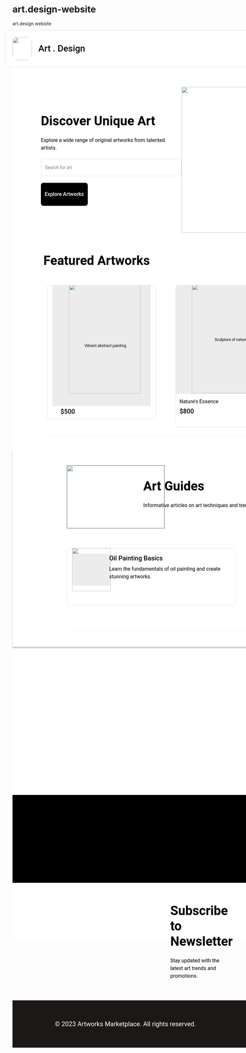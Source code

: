 # art.design-website
art.design website 
<div style="width: 1440px; height: 2849px; background: white; flex-direction: column; justify-content: flex-start; align-items: center; gap: 4px; display: inline-flex">
  <div style="width: 1440px; height: 80px; padding: 20px; background: white; box-shadow: 0px 0px 6px rgba(0, 0, 0, 0.12); justify-content: center; align-items: center; gap: 20px; display: inline-flex">
    <img style="width: 61px; height: 72px; border-radius: 13px" src="https://placehold.co/61x72" />
    <div style="flex: 1 1 0; color: black; font-size: 28px; font-family: Roboto; font-weight: 500; line-height: 36px; word-wrap: break-word">Art . Design </div>
    <div style="background: white; justify-content: center; align-items: center; gap: 48px; display: flex">
      <div style="color: black; font-size: 16px; font-family: Roboto; font-weight: 400; line-height: 24px; word-wrap: break-word">Home</div>
      <div style="color: black; font-size: 16px; font-family: Roboto; font-weight: 400; line-height: 24px; word-wrap: break-word">Services</div>
      <div style="color: black; font-size: 16px; font-family: Roboto; font-weight: 400; line-height: 24px; word-wrap: break-word">About Us</div>
      <div style="color: black; font-size: 16px; font-family: Roboto; font-weight: 400; line-height: 24px; word-wrap: break-word">Contact Us</div>
      <div style="height: 36px; padding: 8px; border-radius: 6px; border: 5px rgba(0, 0, 0, 0.10) solid; justify-content: flex-end; align-items: center; gap: 4px; display: flex">
        <div style="width: 103px; color: rgba(0, 0, 0, 0.82); font-size: 14px; font-family: Roboto; font-weight: 400; line-height: 20px; word-wrap: break-word">Login/signup</div>
      </div>
    </div>
  </div>
  <div style="align-self: stretch; padding-top: 60px; padding-bottom: 60px; padding-left: 43px; padding-right: 170px; justify-content: center; align-items: center; display: inline-flex">
    <div data-svg-wrapper>
    <svg width="1440" height="1" viewBox="0 0 1440 1" fill="none" xmlns="http://www.w3.org/2000/svg">
    <path d="M0 1H1440" stroke="black" stroke-opacity="0.1"/>
    </svg>
    </div>
    <div style="flex: 1 1 0; padding-left: 1px; flex-direction: column; justify-content: flex-start; align-items: flex-start; gap: 24px; display: inline-flex">
      <div style="align-self: stretch; color: black; font-size: 40px; font-family: Roboto; font-weight: 700; line-height: 48px; word-wrap: break-word">Discover Unique Art</div>
      <div style="align-self: stretch; color: black; font-size: 16px; font-family: Roboto; font-weight: 400; line-height: 24px; word-wrap: break-word">Explore a wide range of original artworks from talented artists.</div>
      <div style="width: 441px; height: 49px; justify-content: flex-start; align-items: center; gap: 4px; display: inline-flex">
        <div style="flex: 1 1 0; height: 36px; padding-left: 12px; padding-right: 12px; padding-top: 8px; padding-bottom: 8px; background: white; border-radius: 6px; border: 1px rgba(0, 0, 0, 0.10) solid; justify-content: flex-start; align-items: center; gap: 4px; display: flex">
          <div style="flex: 1 1 0; height: 20px; color: rgba(0, 0, 0, 0.50); font-size: 14px; font-family: Roboto; font-weight: 400; line-height: 20px; word-wrap: break-word">Search for art</div>
        </div>
      </div>
      <div style="flex-direction: column; justify-content: flex-start; align-items: flex-start; gap: 12px; display: flex">
        <div style="height: 48px; padding: 12px; background: black; border-radius: 8px; flex-direction: column; justify-content: center; align-items: center; display: flex">
          <div style="color: white; font-size: 16px; font-family: Roboto; font-weight: 500; line-height: 24px; word-wrap: break-word">Explore Artworks</div>
        </div>
      </div>
    </div>
    <img style="width: 521px; height: 456px" src="https://placehold.co/521x456" />
    <img style="width: 219px; height: 428px" src="https://placehold.co/219x428" />
  </div>
  <div style="align-self: stretch; height: 682px; padding-bottom: 37px; padding-left: 97px; padding-right: 170px; flex-direction: column; justify-content: center; align-items: center; gap: 52px; display: flex">
    <div style="align-self: stretch; height: 48px; flex-direction: column; justify-content: flex-start; align-items: flex-start; gap: 24px; display: flex">
      <div style="align-self: stretch; color: black; font-size: 40px; font-family: Roboto; font-weight: 700; line-height: 48px; word-wrap: break-word">Featured Artworks</div>
    </div>
    <div style="width: 1152px; height: 421px; justify-content: flex-start; align-items: flex-start; gap: 60px; display: inline-flex">
      <div style="width: 341px; height: 418px; border-radius: 6px; overflow: hidden; border: 1px rgba(0, 0, 0, 0.10) solid; flex-direction: column; justify-content: flex-start; align-items: center; display: inline-flex">
        <div style="width: 308px; height: 340px; justify-content: flex-start; align-items: flex-start; display: inline-flex">
          <div style="width: 332px; height: 378px; position: relative; background: rgba(216.75, 216.75, 216.75, 0.50)">
            <div style="width: 300px; height: 16px; left: 16px; top: 181px; position: absolute; text-align: center; color: black; font-size: 12px; font-family: Roboto; font-weight: 400; line-height: 16px; word-wrap: break-word">Vibrant abstract painting</div>
            <img style="width: 224px; height: 343px; left: 52px; top: -4px; position: absolute" src="https://placehold.co/224x343" />
          </div>
        </div>
        <div style="align-self: stretch; height: 85px; padding-top: 41px; padding-bottom: 12px; padding-left: 42px; padding-right: 161px; flex-direction: column; justify-content: flex-start; align-items: flex-start; gap: 4px; display: flex">
          <div style="width: 55px; color: black; font-size: 20px; font-family: Roboto; font-weight: 500; line-height: 28px; word-wrap: break-word">$500</div>
        </div>
      </div>
      <div style="flex: 1 1 0; border-radius: 6px; overflow: hidden; border: 1px rgba(0, 0, 0, 0.10) solid; flex-direction: column; justify-content: flex-start; align-items: center; display: inline-flex">
        <div style="align-self: stretch; height: 340px; justify-content: flex-start; align-items: flex-start; display: inline-flex">
          <div style="width: 345.50px; height: 340px; position: relative; background: rgba(216.75, 216.75, 216.75, 0.50)">
            <div style="width: 314px; height: 16px; left: 16px; top: 162px; position: absolute; text-align: center; color: black; font-size: 12px; font-family: Roboto; font-weight: 400; line-height: 16px; word-wrap: break-word">Sculpture of nature</div>
            <img style="width: 248px; height: 342px; left: 50px; top: -4px; position: absolute" src="https://placehold.co/248x342" />
          </div>
        </div>
        <div style="align-self: stretch; height: 80px; padding-top: 12px; padding-bottom: 12px; padding-left: 12px; padding-right: 207px; flex-direction: column; justify-content: flex-start; align-items: flex-start; gap: 4px; display: flex">
          <div style="align-self: stretch; color: black; font-size: 16px; font-family: Roboto; font-weight: 400; line-height: 24px; word-wrap: break-word">Nature's Essence</div>
          <div style="align-self: stretch; color: black; font-size: 20px; font-family: Roboto; font-weight: 500; line-height: 28px; word-wrap: break-word">$800</div>
        </div>
      </div>
      <div style="flex: 1 1 0; border-radius: 6px; overflow: hidden; border: 1px rgba(0, 0, 0, 0.10) solid; flex-direction: column; justify-content: flex-start; align-items: center; display: inline-flex">
        <div style="align-self: stretch; height: 340px; justify-content: flex-start; align-items: flex-start; display: inline-flex">
          <div style="width: 345.50px; height: 340px; position: relative; background: rgba(216.75, 216.75, 216.75, 0.50)">
            <div style="width: 314px; height: 16px; left: 16px; top: 162px; position: absolute; text-align: center; color: black; font-size: 12px; font-family: Roboto; font-weight: 400; line-height: 16px; word-wrap: break-word">Photorealistic portrait</div>
            <img style="width: 274px; height: 337px; left: 38.50px; top: 1px; position: absolute" src="https://placehold.co/274x337" />
          </div>
        </div>
        <div style="height: 80px; padding-top: 12px; padding-bottom: 12px; padding-left: 12px; padding-right: 239px; flex-direction: column; justify-content: flex-start; align-items: flex-start; gap: 4px; display: flex">
          <div style="align-self: stretch; color: black; font-size: 16px; font-family: Roboto; font-weight: 400; line-height: 24px; word-wrap: break-word">Soulful Gaze</div>
          <div style="align-self: stretch; color: black; font-size: 20px; font-family: Roboto; font-weight: 500; line-height: 28px; word-wrap: break-word">$350</div>
        </div>
      </div>
    </div>
    <div data-svg-wrapper>
    <svg width="1440" height="1" viewBox="0 0 1440 1" fill="none" xmlns="http://www.w3.org/2000/svg">
    <path d="M0 1H1440" stroke="black" stroke-opacity="0.1"/>
    </svg>
    </div>
  </div>
  <div style="align-self: stretch; height: 497px; padding-left: 170px; padding-right: 170px; padding-top: 60px; padding-bottom: 60px; box-shadow: 0px 4px 4px rgba(0, 0, 0, 0.25); flex-direction: column; justify-content: center; align-items: center; gap: 60px; display: flex">
    <div style="align-self: stretch; justify-content: center; align-items: center; gap: 60px; display: inline-flex">
      <div style="width: 180px; height: 180px; justify-content: flex-start; align-items: flex-start; display: flex">
        <div style="background: rgba(255, 255, 255, 0.50); border: 1px rgba(0, 0, 0, 0.50) solid; justify-content: flex-end; align-items: center; display: flex">
          <img style="width: 305px; height: 196px" src="https://placehold.co/305x196" />
        </div>
      </div>
      <div style="flex: 1 1 0; flex-direction: column; justify-content: flex-start; align-items: flex-start; gap: 24px; display: inline-flex">
        <div style="align-self: stretch; color: black; font-size: 40px; font-family: Roboto; font-weight: 700; line-height: 48px; word-wrap: break-word">Art Guides</div>
        <div style="align-self: stretch; color: black; font-size: 16px; font-family: Roboto; font-weight: 400; line-height: 24px; word-wrap: break-word">Informative articles on art techniques and trends</div>
      </div>
    </div>
    <div style="align-self: stretch; height: 184px; padding-top: 20px; padding-bottom: 20px; flex-direction: column; justify-content: center; align-items: center; gap: 40px; display: flex">
      <div style="align-self: stretch; justify-content: flex-start; align-items: center; gap: 40px; display: inline-flex">
        <div style="flex: 1 1 0; height: 144px; padding: 16px; border-radius: 6px; border: 1px rgba(0, 0, 0, 0.10) solid; justify-content: center; align-items: flex-start; gap: 16px; display: flex">
          <div style="width: 100px; height: 100px; justify-content: flex-start; align-items: flex-start; display: flex">
            <div style="height: 100px; background: rgba(216.75, 216.75, 216.75, 0.50); justify-content: center; align-items: center; display: flex">
              <img style="width: 121px; height: 135px" src="https://placehold.co/121x135" />
            </div>
          </div>
          <div style="flex: 1 1 0; flex-direction: column; justify-content: flex-start; align-items: flex-start; gap: 8px; display: inline-flex">
            <div style="align-self: stretch; color: black; font-size: 20px; font-family: Roboto; font-weight: 500; line-height: 28px; word-wrap: break-word">Oil Painting Basics</div>
            <div style="align-self: stretch; color: black; font-size: 16px; font-family: Roboto; font-weight: 400; line-height: 24px; word-wrap: break-word">Learn the fundamentals of oil painting and create stunning artworks.</div>
          </div>
        </div>
        <div style="flex: 1 1 0; height: 144px; padding: 16px; border-radius: 6px; border: 1px rgba(0, 0, 0, 0.10) solid; justify-content: center; align-items: flex-start; gap: 16px; display: flex">
          <div style="width: 100px; height: 100px; justify-content: flex-start; align-items: flex-start; display: flex">
            <div style="height: 100px; padding-top: 24px; padding-bottom: 16px; background: rgba(216.75, 216.75, 216.75, 0.50); justify-content: center; align-items: center; display: flex">
              <img style="width: 106px; height: 60px" src="https://placehold.co/106x60" />
            </div>
          </div>
          <div style="flex: 1 1 0; flex-direction: column; justify-content: flex-start; align-items: flex-start; gap: 8px; display: inline-flex">
            <div style="align-self: stretch; color: black; font-size: 20px; font-family: Roboto; font-weight: 500; line-height: 28px; word-wrap: break-word">Art Collecting Tips</div>
            <div style="align-self: stretch; color: rgba(0, 0, 0, 0.50); font-size: 14px; font-family: Roboto; font-weight: 400; line-height: 20px; word-wrap: break-word">For beginners</div>
            <div style="align-self: stretch; color: black; font-size: 16px; font-family: Roboto; font-weight: 400; line-height: 24px; word-wrap: break-word">Start your art collection with confidence by following these tips.</div>
          </div>
        </div>
      </div>
    </div>
    <div data-svg-wrapper>
    <svg width="1440" height="1" viewBox="0 0 1440 1" fill="none" xmlns="http://www.w3.org/2000/svg">
    <path d="M0 1H1440" stroke="black" stroke-opacity="0.1"/>
    </svg>
    </div>
  </div>
  <div style="align-self: stretch; padding-left: 170px; padding-right: 170px; padding-top: 60px; padding-bottom: 60px; justify-content: center; align-items: center; gap: 60px; display: inline-flex">
    <div data-svg-wrapper>
    <svg width="1440" height="1" viewBox="0 0 1440 1" fill="none" xmlns="http://www.w3.org/2000/svg">
    <path d="M0 1H1440" stroke="black" stroke-opacity="0.1"/>
    </svg>
    </div>
    <div style="flex: 1 1 0; flex-direction: column; justify-content: flex-start; align-items: flex-start; gap: 24px; display: inline-flex">
      <div style="align-self: stretch; color: black; font-size: 40px; font-family: Roboto; font-weight: 700; line-height: 48px; word-wrap: break-word">Customer Reviews</div>
      <div style="align-self: stretch; color: black; font-size: 16px; font-family: Roboto; font-weight: 400; line-height: 24px; word-wrap: break-word">What our satisfied customers say</div>
    </div>
    <div style="flex: 1 1 0; padding-top: 20px; padding-bottom: 20px; flex-direction: column; justify-content: center; align-items: center; gap: 40px; display: inline-flex">
      <div style="align-self: stretch; justify-content: flex-start; align-items: flex-start; gap: 40px; display: inline-flex">
        <div style="flex: 1 1 0; padding: 16px; background: rgba(0, 0, 0, 0.05); border-radius: 6px; overflow: hidden; flex-direction: column; justify-content: flex-start; align-items: center; gap: 16px; display: inline-flex">
          <div style="align-self: stretch; justify-content: flex-start; align-items: center; gap: 4px; display: inline-flex">
            <div style="flex: 1 1 0; height: 32px; justify-content: flex-start; align-items: center; gap: 8px; display: flex">
              <div style="background: rgba(0, 0, 0, 0.10); border-radius: 32px; overflow: hidden; justify-content: center; align-items: center; display: flex">
                <img style="width: 40px; height: 38px" src="https://placehold.co/40x38" />
              </div>
              <div style="flex: 1 1 0; flex-direction: column; justify-content: flex-start; align-items: flex-start; display: inline-flex">
                <div style="align-self: stretch; color: black; font-size: 14px; font-family: Roboto; font-weight: 500; line-height: 20px; word-wrap: break-word">Sarah D.</div>
              </div>
            </div>
            <div data-svg-wrapper>
            <svg width="59" height="10" viewBox="0 0 59 10" fill="none" xmlns="http://www.w3.org/2000/svg">
            <path d="M5.41923 0.372956C5.60264 0.00133288 6.13256 0.00133225 6.31597 0.372955L7.51462 2.80169C7.58745 2.94926 7.72824 3.05155 7.89109 3.07521L10.5714 3.46468C10.9815 3.52427 11.1452 4.02825 10.8485 4.31752L8.90901 6.20803C8.79116 6.3229 8.73739 6.4884 8.76521 6.6506L9.22305 9.32003C9.29311 9.72849 8.86439 10.04 8.49758 9.84712L6.10027 8.58678C5.95461 8.51021 5.78059 8.51021 5.63493 8.58678L3.23763 9.84712C2.87082 10.04 2.4421 9.72849 2.51215 9.32003L2.97 6.6506C2.99782 6.4884 2.94404 6.3229 2.8262 6.20803L0.88674 4.31752C0.589981 4.02826 0.753736 3.52427 1.16385 3.46468L3.84411 3.07521C4.00697 3.05155 4.14775 2.94926 4.22058 2.80169L5.41923 0.372956ZM17.4192 0.372956C17.6026 0.00133288 18.1326 0.00133225 18.316 0.372955L19.5146 2.80169C19.5875 2.94926 19.7282 3.05155 19.8911 3.07521L22.5714 3.46468C22.9815 3.52427 23.1452 4.02825 22.8485 4.31752L20.909 6.20803C20.7912 6.3229 20.7374 6.4884 20.7652 6.6506L21.2231 9.32003C21.2931 9.72849 20.8644 10.04 20.4976 9.84712L18.1003 8.58678C17.9546 8.51021 17.7806 8.51021 17.6349 8.58678L15.2376 9.84712C14.8708 10.04 14.4421 9.72849 14.5122 9.32003L14.97 6.6506C14.9978 6.4884 14.944 6.3229 14.8262 6.20803L12.8867 4.31752C12.59 4.02826 12.7537 3.52427 13.1638 3.46468L15.8441 3.07521C16.007 3.05155 16.1478 2.94926 16.2206 2.80169L17.4192 0.372956ZM29.4192 0.372956C29.6026 0.00133288 30.1326 0.00133225 30.316 0.372955L31.5146 2.80169C31.5875 2.94926 31.7282 3.05155 31.8911 3.07521L34.5714 3.46468C34.9815 3.52427 35.1452 4.02825 34.8485 4.31752L32.909 6.20803C32.7912 6.3229 32.7374 6.4884 32.7652 6.6506L33.2231 9.32003C33.2931 9.72849 32.8644 10.04 32.4976 9.84712L30.1003 8.58678C29.9546 8.51021 29.7806 8.51021 29.6349 8.58678L27.2376 9.84712C26.8708 10.04 26.4421 9.72849 26.5122 9.32003L26.97 6.6506C26.9978 6.4884 26.944 6.3229 26.8262 6.20803L24.8867 4.31752C24.59 4.02826 24.7537 3.52427 25.1638 3.46468L27.8441 3.07521C28.007 3.05155 28.1478 2.94926 28.2206 2.80169L29.4192 0.372956ZM41.4192 0.372956C41.6026 0.00133288 42.1326 0.00133225 42.316 0.372955L43.5146 2.80169C43.5875 2.94926 43.7282 3.05155 43.8911 3.07521L46.5714 3.46468C46.9815 3.52427 47.1452 4.02825 46.8485 4.31752L44.909 6.20803C44.7912 6.3229 44.7374 6.4884 44.7652 6.6506L45.2231 9.32003C45.2931 9.72849 44.8644 10.04 44.4976 9.84712L42.1003 8.58678C41.9546 8.51021 41.7806 8.51021 41.6349 8.58678L39.2376 9.84712C38.8708 10.04 38.4421 9.72849 38.5122 9.32003L38.97 6.6506C38.9978 6.4884 38.944 6.3229 38.8262 6.20803L36.8867 4.31752C36.59 4.02826 36.7537 3.52427 37.1638 3.46468L39.8441 3.07521C40.007 3.05155 40.1478 2.94926 40.2206 2.80169L41.4192 0.372956ZM53.4192 0.372956C53.6026 0.00133288 54.1326 0.00133225 54.316 0.372955L55.5146 2.80169C55.5875 2.94926 55.7282 3.05155 55.8911 3.07521L58.5714 3.46468C58.9815 3.52427 59.1452 4.02825 58.8485 4.31752L56.909 6.20803C56.7912 6.3229 56.7374 6.4884 56.7652 6.6506L57.2231 9.32003C57.2931 9.72849 56.8644 10.04 56.4976 9.84712L54.1003 8.58678C53.9546 8.51021 53.7806 8.51021 53.6349 8.58678L51.2376 9.84712C50.8708 10.04 50.4421 9.72849 50.5122 9.32003L50.97 6.6506C50.9978 6.4884 50.944 6.3229 50.8262 6.20803L48.8867 4.31752C48.59 4.02826 48.7537 3.52427 49.1638 3.46468L51.8441 3.07521C52.007 3.05155 52.1478 2.94926 52.2206 2.80169L53.4192 0.372956Z" fill="#FFC700"/>
            <path d="M5.41923 0.372956C5.60264 0.00133288 6.13256 0.00133225 6.31597 0.372955L7.51462 2.80169C7.58745 2.94926 7.72824 3.05155 7.89109 3.07521L10.5714 3.46468C10.9815 3.52427 11.1452 4.02825 10.8485 4.31752L8.90901 6.20803C8.79116 6.3229 8.73739 6.4884 8.76521 6.6506L9.22305 9.32003C9.29311 9.72849 8.86439 10.04 8.49758 9.84712L6.10027 8.58678C5.95461 8.51021 5.78059 8.51021 5.63493 8.58678L3.23763 9.84712C2.87082 10.04 2.4421 9.72849 2.51215 9.32003L2.97 6.6506C2.99782 6.4884 2.94404 6.3229 2.8262 6.20803L0.88674 4.31752C0.589981 4.02826 0.753736 3.52427 1.16385 3.46468L3.84411 3.07521C4.00697 3.05155 4.14775 2.94926 4.22058 2.80169L5.41923 0.372956ZM17.4192 0.372956C17.6026 0.00133288 18.1326 0.00133225 18.316 0.372955L19.5146 2.80169C19.5875 2.94926 19.7282 3.05155 19.8911 3.07521L22.5714 3.46468C22.9815 3.52427 23.1452 4.02825 22.8485 4.31752L20.909 6.20803C20.7912 6.3229 20.7374 6.4884 20.7652 6.6506L21.2231 9.32003C21.2931 9.72849 20.8644 10.04 20.4976 9.84712L18.1003 8.58678C17.9546 8.51021 17.7806 8.51021 17.6349 8.58678L15.2376 9.84712C14.8708 10.04 14.4421 9.72849 14.5122 9.32003L14.97 6.6506C14.9978 6.4884 14.944 6.3229 14.8262 6.20803L12.8867 4.31752C12.59 4.02826 12.7537 3.52427 13.1638 3.46468L15.8441 3.07521C16.007 3.05155 16.1478 2.94926 16.2206 2.80169L17.4192 0.372956ZM29.4192 0.372956C29.6026 0.00133288 30.1326 0.00133225 30.316 0.372955L31.5146 2.80169C31.5875 2.94926 31.7282 3.05155 31.8911 3.07521L34.5714 3.46468C34.9815 3.52427 35.1452 4.02825 34.8485 4.31752L32.909 6.20803C32.7912 6.3229 32.7374 6.4884 32.7652 6.6506L33.2231 9.32003C33.2931 9.72849 32.8644 10.04 32.4976 9.84712L30.1003 8.58678C29.9546 8.51021 29.7806 8.51021 29.6349 8.58678L27.2376 9.84712C26.8708 10.04 26.4421 9.72849 26.5122 9.32003L26.97 6.6506C26.9978 6.4884 26.944 6.3229 26.8262 6.20803L24.8867 4.31752C24.59 4.02826 24.7537 3.52427 25.1638 3.46468L27.8441 3.07521C28.007 3.05155 28.1478 2.94926 28.2206 2.80169L29.4192 0.372956ZM41.4192 0.372956C41.6026 0.00133288 42.1326 0.00133225 42.316 0.372955L43.5146 2.80169C43.5875 2.94926 43.7282 3.05155 43.8911 3.07521L46.5714 3.46468C46.9815 3.52427 47.1452 4.02825 46.8485 4.31752L44.909 6.20803C44.7912 6.3229 44.7374 6.4884 44.7652 6.6506L45.2231 9.32003C45.2931 9.72849 44.8644 10.04 44.4976 9.84712L42.1003 8.58678C41.9546 8.51021 41.7806 8.51021 41.6349 8.58678L39.2376 9.84712C38.8708 10.04 38.4421 9.72849 38.5122 9.32003L38.97 6.6506C38.9978 6.4884 38.944 6.3229 38.8262 6.20803L36.8867 4.31752C36.59 4.02826 36.7537 3.52427 37.1638 3.46468L39.8441 3.07521C40.007 3.05155 40.1478 2.94926 40.2206 2.80169L41.4192 0.372956ZM53.4192 0.372956C53.6026 0.00133288 54.1326 0.00133225 54.316 0.372955L55.5146 2.80169C55.5875 2.94926 55.7282 3.05155 55.8911 3.07521L58.5714 3.46468C58.9815 3.52427 59.1452 4.02825 58.8485 4.31752L56.909 6.20803C56.7912 6.3229 56.7374 6.4884 56.7652 6.6506L57.2231 9.32003C57.2931 9.72849 56.8644 10.04 56.4976 9.84712L54.1003 8.58678C53.9546 8.51021 53.7806 8.51021 53.6349 8.58678L51.2376 9.84712C50.8708 10.04 50.4421 9.72849 50.5122 9.32003L50.97 6.6506C50.9978 6.4884 50.944 6.3229 50.8262 6.20803L48.8867 4.31752C48.59 4.02826 48.7537 3.52427 49.1638 3.46468L51.8441 3.07521C52.007 3.05155 52.1478 2.94926 52.2206 2.80169L53.4192 0.372956Z" fill="#FFC700"/>
            <path d="M5.41923 0.372956C5.60264 0.00133288 6.13256 0.00133225 6.31597 0.372955L7.51462 2.80169C7.58745 2.94926 7.72824 3.05155 7.89109 3.07521L10.5714 3.46468C10.9815 3.52427 11.1452 4.02825 10.8485 4.31752L8.90901 6.20803C8.79116 6.3229 8.73739 6.4884 8.76521 6.6506L9.22305 9.32003C9.29311 9.72849 8.86439 10.04 8.49758 9.84712L6.10027 8.58678C5.95461 8.51021 5.78059 8.51021 5.63493 8.58678L3.23763 9.84712C2.87082 10.04 2.4421 9.72849 2.51215 9.32003L2.97 6.6506C2.99782 6.4884 2.94404 6.3229 2.8262 6.20803L0.88674 4.31752C0.589981 4.02826 0.753736 3.52427 1.16385 3.46468L3.84411 3.07521C4.00697 3.05155 4.14775 2.94926 4.22058 2.80169L5.41923 0.372956ZM17.4192 0.372956C17.6026 0.00133288 18.1326 0.00133225 18.316 0.372955L19.5146 2.80169C19.5875 2.94926 19.7282 3.05155 19.8911 3.07521L22.5714 3.46468C22.9815 3.52427 23.1452 4.02825 22.8485 4.31752L20.909 6.20803C20.7912 6.3229 20.7374 6.4884 20.7652 6.6506L21.2231 9.32003C21.2931 9.72849 20.8644 10.04 20.4976 9.84712L18.1003 8.58678C17.9546 8.51021 17.7806 8.51021 17.6349 8.58678L15.2376 9.84712C14.8708 10.04 14.4421 9.72849 14.5122 9.32003L14.97 6.6506C14.9978 6.4884 14.944 6.3229 14.8262 6.20803L12.8867 4.31752C12.59 4.02826 12.7537 3.52427 13.1638 3.46468L15.8441 3.07521C16.007 3.05155 16.1478 2.94926 16.2206 2.80169L17.4192 0.372956ZM29.4192 0.372956C29.6026 0.00133288 30.1326 0.00133225 30.316 0.372955L31.5146 2.80169C31.5875 2.94926 31.7282 3.05155 31.8911 3.07521L34.5714 3.46468C34.9815 3.52427 35.1452 4.02825 34.8485 4.31752L32.909 6.20803C32.7912 6.3229 32.7374 6.4884 32.7652 6.6506L33.2231 9.32003C33.2931 9.72849 32.8644 10.04 32.4976 9.84712L30.1003 8.58678C29.9546 8.51021 29.7806 8.51021 29.6349 8.58678L27.2376 9.84712C26.8708 10.04 26.4421 9.72849 26.5122 9.32003L26.97 6.6506C26.9978 6.4884 26.944 6.3229 26.8262 6.20803L24.8867 4.31752C24.59 4.02826 24.7537 3.52427 25.1638 3.46468L27.8441 3.07521C28.007 3.05155 28.1478 2.94926 28.2206 2.80169L29.4192 0.372956ZM41.4192 0.372956C41.6026 0.00133288 42.1326 0.00133225 42.316 0.372955L43.5146 2.80169C43.5875 2.94926 43.7282 3.05155 43.8911 3.07521L46.5714 3.46468C46.9815 3.52427 47.1452 4.02825 46.8485 4.31752L44.909 6.20803C44.7912 6.3229 44.7374 6.4884 44.7652 6.6506L45.2231 9.32003C45.2931 9.72849 44.8644 10.04 44.4976 9.84712L42.1003 8.58678C41.9546 8.51021 41.7806 8.51021 41.6349 8.58678L39.2376 9.84712C38.8708 10.04 38.4421 9.72849 38.5122 9.32003L38.97 6.6506C38.9978 6.4884 38.944 6.3229 38.8262 6.20803L36.8867 4.31752C36.59 4.02826 36.7537 3.52427 37.1638 3.46468L39.8441 3.07521C40.007 3.05155 40.1478 2.94926 40.2206 2.80169L41.4192 0.372956ZM53.4192 0.372956C53.6026 0.00133288 54.1326 0.00133225 54.316 0.372955L55.5146 2.80169C55.5875 2.94926 55.7282 3.05155 55.8911 3.07521L58.5714 3.46468C58.9815 3.52427 59.1452 4.02825 58.8485 4.31752L56.909 6.20803C56.7912 6.3229 56.7374 6.4884 56.7652 6.6506L57.2231 9.32003C57.2931 9.72849 56.8644 10.04 56.4976 9.84712L54.1003 8.58678C53.9546 8.51021 53.7806 8.51021 53.6349 8.58678L51.2376 9.84712C50.8708 10.04 50.4421 9.72849 50.5122 9.32003L50.97 6.6506C50.9978 6.4884 50.944 6.3229 50.8262 6.20803L48.8867 4.31752C48.59 4.02826 48.7537 3.52427 49.1638 3.46468L51.8441 3.07521C52.007 3.05155 52.1478 2.94926 52.2206 2.80169L53.4192 0.372956Z" fill="#FFC700"/>
            <path d="M5.41923 0.372956C5.60264 0.00133288 6.13256 0.00133225 6.31597 0.372955L7.51462 2.80169C7.58745 2.94926 7.72824 3.05155 7.89109 3.07521L10.5714 3.46468C10.9815 3.52427 11.1452 4.02825 10.8485 4.31752L8.90901 6.20803C8.79116 6.3229 8.73739 6.4884 8.76521 6.6506L9.22305 9.32003C9.29311 9.72849 8.86439 10.04 8.49758 9.84712L6.10027 8.58678C5.95461 8.51021 5.78059 8.51021 5.63493 8.58678L3.23763 9.84712C2.87082 10.04 2.4421 9.72849 2.51215 9.32003L2.97 6.6506C2.99782 6.4884 2.94404 6.3229 2.8262 6.20803L0.88674 4.31752C0.589981 4.02826 0.753736 3.52427 1.16385 3.46468L3.84411 3.07521C4.00697 3.05155 4.14775 2.94926 4.22058 2.80169L5.41923 0.372956ZM17.4192 0.372956C17.6026 0.00133288 18.1326 0.00133225 18.316 0.372955L19.5146 2.80169C19.5875 2.94926 19.7282 3.05155 19.8911 3.07521L22.5714 3.46468C22.9815 3.52427 23.1452 4.02825 22.8485 4.31752L20.909 6.20803C20.7912 6.3229 20.7374 6.4884 20.7652 6.6506L21.2231 9.32003C21.2931 9.72849 20.8644 10.04 20.4976 9.84712L18.1003 8.58678C17.9546 8.51021 17.7806 8.51021 17.6349 8.58678L15.2376 9.84712C14.8708 10.04 14.4421 9.72849 14.5122 9.32003L14.97 6.6506C14.9978 6.4884 14.944 6.3229 14.8262 6.20803L12.8867 4.31752C12.59 4.02826 12.7537 3.52427 13.1638 3.46468L15.8441 3.07521C16.007 3.05155 16.1478 2.94926 16.2206 2.80169L17.4192 0.372956ZM29.4192 0.372956C29.6026 0.00133288 30.1326 0.00133225 30.316 0.372955L31.5146 2.80169C31.5875 2.94926 31.7282 3.05155 31.8911 3.07521L34.5714 3.46468C34.9815 3.52427 35.1452 4.02825 34.8485 4.31752L32.909 6.20803C32.7912 6.3229 32.7374 6.4884 32.7652 6.6506L33.2231 9.32003C33.2931 9.72849 32.8644 10.04 32.4976 9.84712L30.1003 8.58678C29.9546 8.51021 29.7806 8.51021 29.6349 8.58678L27.2376 9.84712C26.8708 10.04 26.4421 9.72849 26.5122 9.32003L26.97 6.6506C26.9978 6.4884 26.944 6.3229 26.8262 6.20803L24.8867 4.31752C24.59 4.02826 24.7537 3.52427 25.1638 3.46468L27.8441 3.07521C28.007 3.05155 28.1478 2.94926 28.2206 2.80169L29.4192 0.372956ZM41.4192 0.372956C41.6026 0.00133288 42.1326 0.00133225 42.316 0.372955L43.5146 2.80169C43.5875 2.94926 43.7282 3.05155 43.8911 3.07521L46.5714 3.46468C46.9815 3.52427 47.1452 4.02825 46.8485 4.31752L44.909 6.20803C44.7912 6.3229 44.7374 6.4884 44.7652 6.6506L45.2231 9.32003C45.2931 9.72849 44.8644 10.04 44.4976 9.84712L42.1003 8.58678C41.9546 8.51021 41.7806 8.51021 41.6349 8.58678L39.2376 9.84712C38.8708 10.04 38.4421 9.72849 38.5122 9.32003L38.97 6.6506C38.9978 6.4884 38.944 6.3229 38.8262 6.20803L36.8867 4.31752C36.59 4.02826 36.7537 3.52427 37.1638 3.46468L39.8441 3.07521C40.007 3.05155 40.1478 2.94926 40.2206 2.80169L41.4192 0.372956ZM53.4192 0.372956C53.6026 0.00133288 54.1326 0.00133225 54.316 0.372955L55.5146 2.80169C55.5875 2.94926 55.7282 3.05155 55.8911 3.07521L58.5714 3.46468C58.9815 3.52427 59.1452 4.02825 58.8485 4.31752L56.909 6.20803C56.7912 6.3229 56.7374 6.4884 56.7652 6.6506L57.2231 9.32003C57.2931 9.72849 56.8644 10.04 56.4976 9.84712L54.1003 8.58678C53.9546 8.51021 53.7806 8.51021 53.6349 8.58678L51.2376 9.84712C50.8708 10.04 50.4421 9.72849 50.5122 9.32003L50.97 6.6506C50.9978 6.4884 50.944 6.3229 50.8262 6.20803L48.8867 4.31752C48.59 4.02826 48.7537 3.52427 49.1638 3.46468L51.8441 3.07521C52.007 3.05155 52.1478 2.94926 52.2206 2.80169L53.4192 0.372956Z" fill="#FFC700"/>
            <path d="M5.41923 0.372956C5.60264 0.00133288 6.13256 0.00133225 6.31597 0.372955L7.51462 2.80169C7.58745 2.94926 7.72824 3.05155 7.89109 3.07521L10.5714 3.46468C10.9815 3.52427 11.1452 4.02825 10.8485 4.31752L8.90901 6.20803C8.79116 6.3229 8.73739 6.4884 8.76521 6.6506L9.22305 9.32003C9.29311 9.72849 8.86439 10.04 8.49758 9.84712L6.10027 8.58678C5.95461 8.51021 5.78059 8.51021 5.63493 8.58678L3.23763 9.84712C2.87082 10.04 2.4421 9.72849 2.51215 9.32003L2.97 6.6506C2.99782 6.4884 2.94404 6.3229 2.8262 6.20803L0.88674 4.31752C0.589981 4.02826 0.753736 3.52427 1.16385 3.46468L3.84411 3.07521C4.00697 3.05155 4.14775 2.94926 4.22058 2.80169L5.41923 0.372956ZM17.4192 0.372956C17.6026 0.00133288 18.1326 0.00133225 18.316 0.372955L19.5146 2.80169C19.5875 2.94926 19.7282 3.05155 19.8911 3.07521L22.5714 3.46468C22.9815 3.52427 23.1452 4.02825 22.8485 4.31752L20.909 6.20803C20.7912 6.3229 20.7374 6.4884 20.7652 6.6506L21.2231 9.32003C21.2931 9.72849 20.8644 10.04 20.4976 9.84712L18.1003 8.58678C17.9546 8.51021 17.7806 8.51021 17.6349 8.58678L15.2376 9.84712C14.8708 10.04 14.4421 9.72849 14.5122 9.32003L14.97 6.6506C14.9978 6.4884 14.944 6.3229 14.8262 6.20803L12.8867 4.31752C12.59 4.02826 12.7537 3.52427 13.1638 3.46468L15.8441 3.07521C16.007 3.05155 16.1478 2.94926 16.2206 2.80169L17.4192 0.372956ZM29.4192 0.372956C29.6026 0.00133288 30.1326 0.00133225 30.316 0.372955L31.5146 2.80169C31.5875 2.94926 31.7282 3.05155 31.8911 3.07521L34.5714 3.46468C34.9815 3.52427 35.1452 4.02825 34.8485 4.31752L32.909 6.20803C32.7912 6.3229 32.7374 6.4884 32.7652 6.6506L33.2231 9.32003C33.2931 9.72849 32.8644 10.04 32.4976 9.84712L30.1003 8.58678C29.9546 8.51021 29.7806 8.51021 29.6349 8.58678L27.2376 9.84712C26.8708 10.04 26.4421 9.72849 26.5122 9.32003L26.97 6.6506C26.9978 6.4884 26.944 6.3229 26.8262 6.20803L24.8867 4.31752C24.59 4.02826 24.7537 3.52427 25.1638 3.46468L27.8441 3.07521C28.007 3.05155 28.1478 2.94926 28.2206 2.80169L29.4192 0.372956ZM41.4192 0.372956C41.6026 0.00133288 42.1326 0.00133225 42.316 0.372955L43.5146 2.80169C43.5875 2.94926 43.7282 3.05155 43.8911 3.07521L46.5714 3.46468C46.9815 3.52427 47.1452 4.02825 46.8485 4.31752L44.909 6.20803C44.7912 6.3229 44.7374 6.4884 44.7652 6.6506L45.2231 9.32003C45.2931 9.72849 44.8644 10.04 44.4976 9.84712L42.1003 8.58678C41.9546 8.51021 41.7806 8.51021 41.6349 8.58678L39.2376 9.84712C38.8708 10.04 38.4421 9.72849 38.5122 9.32003L38.97 6.6506C38.9978 6.4884 38.944 6.3229 38.8262 6.20803L36.8867 4.31752C36.59 4.02826 36.7537 3.52427 37.1638 3.46468L39.8441 3.07521C40.007 3.05155 40.1478 2.94926 40.2206 2.80169L41.4192 0.372956ZM53.4192 0.372956C53.6026 0.00133288 54.1326 0.00133225 54.316 0.372955L55.5146 2.80169C55.5875 2.94926 55.7282 3.05155 55.8911 3.07521L58.5714 3.46468C58.9815 3.52427 59.1452 4.02825 58.8485 4.31752L56.909 6.20803C56.7912 6.3229 56.7374 6.4884 56.7652 6.6506L57.2231 9.32003C57.2931 9.72849 56.8644 10.04 56.4976 9.84712L54.1003 8.58678C53.9546 8.51021 53.7806 8.51021 53.6349 8.58678L51.2376 9.84712C50.8708 10.04 50.4421 9.72849 50.5122 9.32003L50.97 6.6506C50.9978 6.4884 50.944 6.3229 50.8262 6.20803L48.8867 4.31752C48.59 4.02826 48.7537 3.52427 49.1638 3.46468L51.8441 3.07521C52.007 3.05155 52.1478 2.94926 52.2206 2.80169L53.4192 0.372956Z" fill="#FFC700"/>
            </svg>
            </div>
          </div>
          <div style="align-self: stretch; color: black; font-size: 16px; font-family: Roboto; font-weight: 400; line-height: 24px; word-wrap: break-word">Absolutely in love with the artwork I purchased. It looks even better in person!</div>
        </div>
        <div style="flex: 1 1 0; padding: 16px; background: rgba(0, 0, 0, 0.05); border-radius: 6px; overflow: hidden; flex-direction: column; justify-content: flex-start; align-items: center; gap: 16px; display: inline-flex">
          <div style="align-self: stretch; justify-content: flex-start; align-items: center; gap: 4px; display: inline-flex">
            <div style="flex: 1 1 0; height: 32px; justify-content: flex-start; align-items: center; gap: 8px; display: flex">
              <div style="height: 32px; background: rgba(0, 0, 0, 0.10); border-radius: 32px; overflow: hidden; justify-content: center; align-items: center; display: flex">
                <img style="width: 48px; height: 39px" src="https://placehold.co/48x39" />
              </div>
              <div style="flex: 1 1 0; flex-direction: column; justify-content: flex-start; align-items: flex-start; display: inline-flex">
                <div style="align-self: stretch; color: black; font-size: 14px; font-family: Roboto; font-weight: 500; line-height: 20px; word-wrap: break-word">Alex B.</div>
              </div>
            </div>
            <div data-svg-wrapper>
            <svg width="59" height="10" viewBox="0 0 59 10" fill="none" xmlns="http://www.w3.org/2000/svg">
            <path d="M5.41923 0.372956C5.60264 0.00133288 6.13256 0.00133225 6.31597 0.372955L7.51462 2.80169C7.58745 2.94926 7.72824 3.05155 7.89109 3.07521L10.5714 3.46468C10.9815 3.52427 11.1452 4.02825 10.8485 4.31752L8.90901 6.20803C8.79116 6.3229 8.73739 6.4884 8.76521 6.6506L9.22305 9.32003C9.29311 9.72849 8.86439 10.04 8.49758 9.84712L6.10027 8.58678C5.95461 8.51021 5.78059 8.51021 5.63493 8.58678L3.23763 9.84712C2.87082 10.04 2.4421 9.72849 2.51215 9.32003L2.97 6.6506C2.99782 6.4884 2.94404 6.3229 2.8262 6.20803L0.88674 4.31752C0.589981 4.02826 0.753736 3.52427 1.16385 3.46468L3.84411 3.07521C4.00697 3.05155 4.14775 2.94926 4.22058 2.80169L5.41923 0.372956ZM17.4192 0.372956C17.6026 0.00133288 18.1326 0.00133225 18.316 0.372955L19.5146 2.80169C19.5875 2.94926 19.7282 3.05155 19.8911 3.07521L22.5714 3.46468C22.9815 3.52427 23.1452 4.02825 22.8485 4.31752L20.909 6.20803C20.7912 6.3229 20.7374 6.4884 20.7652 6.6506L21.2231 9.32003C21.2931 9.72849 20.8644 10.04 20.4976 9.84712L18.1003 8.58678C17.9546 8.51021 17.7806 8.51021 17.6349 8.58678L15.2376 9.84712C14.8708 10.04 14.4421 9.72849 14.5122 9.32003L14.97 6.6506C14.9978 6.4884 14.944 6.3229 14.8262 6.20803L12.8867 4.31752C12.59 4.02826 12.7537 3.52427 13.1638 3.46468L15.8441 3.07521C16.007 3.05155 16.1478 2.94926 16.2206 2.80169L17.4192 0.372956ZM29.4192 0.372956C29.6026 0.00133288 30.1326 0.00133225 30.316 0.372955L31.5146 2.80169C31.5875 2.94926 31.7282 3.05155 31.8911 3.07521L34.5714 3.46468C34.9815 3.52427 35.1452 4.02825 34.8485 4.31752L32.909 6.20803C32.7912 6.3229 32.7374 6.4884 32.7652 6.6506L33.2231 9.32003C33.2931 9.72849 32.8644 10.04 32.4976 9.84712L30.1003 8.58678C29.9546 8.51021 29.7806 8.51021 29.6349 8.58678L27.2376 9.84712C26.8708 10.04 26.4421 9.72849 26.5122 9.32003L26.97 6.6506C26.9978 6.4884 26.944 6.3229 26.8262 6.20803L24.8867 4.31752C24.59 4.02826 24.7537 3.52427 25.1638 3.46468L27.8441 3.07521C28.007 3.05155 28.1478 2.94926 28.2206 2.80169L29.4192 0.372956ZM41.4192 0.372956C41.6026 0.00133288 42.1326 0.00133225 42.316 0.372955L43.5146 2.80169C43.5875 2.94926 43.7282 3.05155 43.8911 3.07521L46.5714 3.46468C46.9815 3.52427 47.1452 4.02825 46.8485 4.31752L44.909 6.20803C44.7912 6.3229 44.7374 6.4884 44.7652 6.6506L45.2231 9.32003C45.2931 9.72849 44.8644 10.04 44.4976 9.84712L42.1003 8.58678C41.9546 8.51021 41.7806 8.51021 41.6349 8.58678L39.2376 9.84712C38.8708 10.04 38.4421 9.72849 38.5122 9.32003L38.97 6.6506C38.9978 6.4884 38.944 6.3229 38.8262 6.20803L36.8867 4.31752C36.59 4.02826 36.7537 3.52427 37.1638 3.46468L39.8441 3.07521C40.007 3.05155 40.1478 2.94926 40.2206 2.80169L41.4192 0.372956ZM53.4192 0.372956C53.6026 0.00133288 54.1326 0.00133225 54.316 0.372955L55.5146 2.80169C55.5875 2.94926 55.7282 3.05155 55.8911 3.07521L58.5714 3.46468C58.9815 3.52427 59.1452 4.02825 58.8485 4.31752L56.909 6.20803C56.7912 6.3229 56.7374 6.4884 56.7652 6.6506L57.2231 9.32003C57.2931 9.72849 56.8644 10.04 56.4976 9.84712L54.1003 8.58678C53.9546 8.51021 53.7806 8.51021 53.6349 8.58678L51.2376 9.84712C50.8708 10.04 50.4421 9.72849 50.5122 9.32003L50.97 6.6506C50.9978 6.4884 50.944 6.3229 50.8262 6.20803L48.8867 4.31752C48.59 4.02826 48.7537 3.52427 49.1638 3.46468L51.8441 3.07521C52.007 3.05155 52.1478 2.94926 52.2206 2.80169L53.4192 0.372956Z" fill="#FFC700"/>
            <path d="M5.41923 0.372956C5.60264 0.00133288 6.13256 0.00133225 6.31597 0.372955L7.51462 2.80169C7.58745 2.94926 7.72824 3.05155 7.89109 3.07521L10.5714 3.46468C10.9815 3.52427 11.1452 4.02825 10.8485 4.31752L8.90901 6.20803C8.79116 6.3229 8.73739 6.4884 8.76521 6.6506L9.22305 9.32003C9.29311 9.72849 8.86439 10.04 8.49758 9.84712L6.10027 8.58678C5.95461 8.51021 5.78059 8.51021 5.63493 8.58678L3.23763 9.84712C2.87082 10.04 2.4421 9.72849 2.51215 9.32003L2.97 6.6506C2.99782 6.4884 2.94404 6.3229 2.8262 6.20803L0.88674 4.31752C0.589981 4.02826 0.753736 3.52427 1.16385 3.46468L3.84411 3.07521C4.00697 3.05155 4.14775 2.94926 4.22058 2.80169L5.41923 0.372956ZM17.4192 0.372956C17.6026 0.00133288 18.1326 0.00133225 18.316 0.372955L19.5146 2.80169C19.5875 2.94926 19.7282 3.05155 19.8911 3.07521L22.5714 3.46468C22.9815 3.52427 23.1452 4.02825 22.8485 4.31752L20.909 6.20803C20.7912 6.3229 20.7374 6.4884 20.7652 6.6506L21.2231 9.32003C21.2931 9.72849 20.8644 10.04 20.4976 9.84712L18.1003 8.58678C17.9546 8.51021 17.7806 8.51021 17.6349 8.58678L15.2376 9.84712C14.8708 10.04 14.4421 9.72849 14.5122 9.32003L14.97 6.6506C14.9978 6.4884 14.944 6.3229 14.8262 6.20803L12.8867 4.31752C12.59 4.02826 12.7537 3.52427 13.1638 3.46468L15.8441 3.07521C16.007 3.05155 16.1478 2.94926 16.2206 2.80169L17.4192 0.372956ZM29.4192 0.372956C29.6026 0.00133288 30.1326 0.00133225 30.316 0.372955L31.5146 2.80169C31.5875 2.94926 31.7282 3.05155 31.8911 3.07521L34.5714 3.46468C34.9815 3.52427 35.1452 4.02825 34.8485 4.31752L32.909 6.20803C32.7912 6.3229 32.7374 6.4884 32.7652 6.6506L33.2231 9.32003C33.2931 9.72849 32.8644 10.04 32.4976 9.84712L30.1003 8.58678C29.9546 8.51021 29.7806 8.51021 29.6349 8.58678L27.2376 9.84712C26.8708 10.04 26.4421 9.72849 26.5122 9.32003L26.97 6.6506C26.9978 6.4884 26.944 6.3229 26.8262 6.20803L24.8867 4.31752C24.59 4.02826 24.7537 3.52427 25.1638 3.46468L27.8441 3.07521C28.007 3.05155 28.1478 2.94926 28.2206 2.80169L29.4192 0.372956ZM41.4192 0.372956C41.6026 0.00133288 42.1326 0.00133225 42.316 0.372955L43.5146 2.80169C43.5875 2.94926 43.7282 3.05155 43.8911 3.07521L46.5714 3.46468C46.9815 3.52427 47.1452 4.02825 46.8485 4.31752L44.909 6.20803C44.7912 6.3229 44.7374 6.4884 44.7652 6.6506L45.2231 9.32003C45.2931 9.72849 44.8644 10.04 44.4976 9.84712L42.1003 8.58678C41.9546 8.51021 41.7806 8.51021 41.6349 8.58678L39.2376 9.84712C38.8708 10.04 38.4421 9.72849 38.5122 9.32003L38.97 6.6506C38.9978 6.4884 38.944 6.3229 38.8262 6.20803L36.8867 4.31752C36.59 4.02826 36.7537 3.52427 37.1638 3.46468L39.8441 3.07521C40.007 3.05155 40.1478 2.94926 40.2206 2.80169L41.4192 0.372956ZM53.4192 0.372956C53.6026 0.00133288 54.1326 0.00133225 54.316 0.372955L55.5146 2.80169C55.5875 2.94926 55.7282 3.05155 55.8911 3.07521L58.5714 3.46468C58.9815 3.52427 59.1452 4.02825 58.8485 4.31752L56.909 6.20803C56.7912 6.3229 56.7374 6.4884 56.7652 6.6506L57.2231 9.32003C57.2931 9.72849 56.8644 10.04 56.4976 9.84712L54.1003 8.58678C53.9546 8.51021 53.7806 8.51021 53.6349 8.58678L51.2376 9.84712C50.8708 10.04 50.4421 9.72849 50.5122 9.32003L50.97 6.6506C50.9978 6.4884 50.944 6.3229 50.8262 6.20803L48.8867 4.31752C48.59 4.02826 48.7537 3.52427 49.1638 3.46468L51.8441 3.07521C52.007 3.05155 52.1478 2.94926 52.2206 2.80169L53.4192 0.372956Z" fill="#FFC700"/>
            <path d="M5.41923 0.372956C5.60264 0.00133288 6.13256 0.00133225 6.31597 0.372955L7.51462 2.80169C7.58745 2.94926 7.72824 3.05155 7.89109 3.07521L10.5714 3.46468C10.9815 3.52427 11.1452 4.02825 10.8485 4.31752L8.90901 6.20803C8.79116 6.3229 8.73739 6.4884 8.76521 6.6506L9.22305 9.32003C9.29311 9.72849 8.86439 10.04 8.49758 9.84712L6.10027 8.58678C5.95461 8.51021 5.78059 8.51021 5.63493 8.58678L3.23763 9.84712C2.87082 10.04 2.4421 9.72849 2.51215 9.32003L2.97 6.6506C2.99782 6.4884 2.94404 6.3229 2.8262 6.20803L0.88674 4.31752C0.589981 4.02826 0.753736 3.52427 1.16385 3.46468L3.84411 3.07521C4.00697 3.05155 4.14775 2.94926 4.22058 2.80169L5.41923 0.372956ZM17.4192 0.372956C17.6026 0.00133288 18.1326 0.00133225 18.316 0.372955L19.5146 2.80169C19.5875 2.94926 19.7282 3.05155 19.8911 3.07521L22.5714 3.46468C22.9815 3.52427 23.1452 4.02825 22.8485 4.31752L20.909 6.20803C20.7912 6.3229 20.7374 6.4884 20.7652 6.6506L21.2231 9.32003C21.2931 9.72849 20.8644 10.04 20.4976 9.84712L18.1003 8.58678C17.9546 8.51021 17.7806 8.51021 17.6349 8.58678L15.2376 9.84712C14.8708 10.04 14.4421 9.72849 14.5122 9.32003L14.97 6.6506C14.9978 6.4884 14.944 6.3229 14.8262 6.20803L12.8867 4.31752C12.59 4.02826 12.7537 3.52427 13.1638 3.46468L15.8441 3.07521C16.007 3.05155 16.1478 2.94926 16.2206 2.80169L17.4192 0.372956ZM29.4192 0.372956C29.6026 0.00133288 30.1326 0.00133225 30.316 0.372955L31.5146 2.80169C31.5875 2.94926 31.7282 3.05155 31.8911 3.07521L34.5714 3.46468C34.9815 3.52427 35.1452 4.02825 34.8485 4.31752L32.909 6.20803C32.7912 6.3229 32.7374 6.4884 32.7652 6.6506L33.2231 9.32003C33.2931 9.72849 32.8644 10.04 32.4976 9.84712L30.1003 8.58678C29.9546 8.51021 29.7806 8.51021 29.6349 8.58678L27.2376 9.84712C26.8708 10.04 26.4421 9.72849 26.5122 9.32003L26.97 6.6506C26.9978 6.4884 26.944 6.3229 26.8262 6.20803L24.8867 4.31752C24.59 4.02826 24.7537 3.52427 25.1638 3.46468L27.8441 3.07521C28.007 3.05155 28.1478 2.94926 28.2206 2.80169L29.4192 0.372956ZM41.4192 0.372956C41.6026 0.00133288 42.1326 0.00133225 42.316 0.372955L43.5146 2.80169C43.5875 2.94926 43.7282 3.05155 43.8911 3.07521L46.5714 3.46468C46.9815 3.52427 47.1452 4.02825 46.8485 4.31752L44.909 6.20803C44.7912 6.3229 44.7374 6.4884 44.7652 6.6506L45.2231 9.32003C45.2931 9.72849 44.8644 10.04 44.4976 9.84712L42.1003 8.58678C41.9546 8.51021 41.7806 8.51021 41.6349 8.58678L39.2376 9.84712C38.8708 10.04 38.4421 9.72849 38.5122 9.32003L38.97 6.6506C38.9978 6.4884 38.944 6.3229 38.8262 6.20803L36.8867 4.31752C36.59 4.02826 36.7537 3.52427 37.1638 3.46468L39.8441 3.07521C40.007 3.05155 40.1478 2.94926 40.2206 2.80169L41.4192 0.372956ZM53.4192 0.372956C53.6026 0.00133288 54.1326 0.00133225 54.316 0.372955L55.5146 2.80169C55.5875 2.94926 55.7282 3.05155 55.8911 3.07521L58.5714 3.46468C58.9815 3.52427 59.1452 4.02825 58.8485 4.31752L56.909 6.20803C56.7912 6.3229 56.7374 6.4884 56.7652 6.6506L57.2231 9.32003C57.2931 9.72849 56.8644 10.04 56.4976 9.84712L54.1003 8.58678C53.9546 8.51021 53.7806 8.51021 53.6349 8.58678L51.2376 9.84712C50.8708 10.04 50.4421 9.72849 50.5122 9.32003L50.97 6.6506C50.9978 6.4884 50.944 6.3229 50.8262 6.20803L48.8867 4.31752C48.59 4.02826 48.7537 3.52427 49.1638 3.46468L51.8441 3.07521C52.007 3.05155 52.1478 2.94926 52.2206 2.80169L53.4192 0.372956Z" fill="#FFC700"/>
            <path d="M5.41923 0.372956C5.60264 0.00133288 6.13256 0.00133225 6.31597 0.372955L7.51462 2.80169C7.58745 2.94926 7.72824 3.05155 7.89109 3.07521L10.5714 3.46468C10.9815 3.52427 11.1452 4.02825 10.8485 4.31752L8.90901 6.20803C8.79116 6.3229 8.73739 6.4884 8.76521 6.6506L9.22305 9.32003C9.29311 9.72849 8.86439 10.04 8.49758 9.84712L6.10027 8.58678C5.95461 8.51021 5.78059 8.51021 5.63493 8.58678L3.23763 9.84712C2.87082 10.04 2.4421 9.72849 2.51215 9.32003L2.97 6.6506C2.99782 6.4884 2.94404 6.3229 2.8262 6.20803L0.88674 4.31752C0.589981 4.02826 0.753736 3.52427 1.16385 3.46468L3.84411 3.07521C4.00697 3.05155 4.14775 2.94926 4.22058 2.80169L5.41923 0.372956ZM17.4192 0.372956C17.6026 0.00133288 18.1326 0.00133225 18.316 0.372955L19.5146 2.80169C19.5875 2.94926 19.7282 3.05155 19.8911 3.07521L22.5714 3.46468C22.9815 3.52427 23.1452 4.02825 22.8485 4.31752L20.909 6.20803C20.7912 6.3229 20.7374 6.4884 20.7652 6.6506L21.2231 9.32003C21.2931 9.72849 20.8644 10.04 20.4976 9.84712L18.1003 8.58678C17.9546 8.51021 17.7806 8.51021 17.6349 8.58678L15.2376 9.84712C14.8708 10.04 14.4421 9.72849 14.5122 9.32003L14.97 6.6506C14.9978 6.4884 14.944 6.3229 14.8262 6.20803L12.8867 4.31752C12.59 4.02826 12.7537 3.52427 13.1638 3.46468L15.8441 3.07521C16.007 3.05155 16.1478 2.94926 16.2206 2.80169L17.4192 0.372956ZM29.4192 0.372956C29.6026 0.00133288 30.1326 0.00133225 30.316 0.372955L31.5146 2.80169C31.5875 2.94926 31.7282 3.05155 31.8911 3.07521L34.5714 3.46468C34.9815 3.52427 35.1452 4.02825 34.8485 4.31752L32.909 6.20803C32.7912 6.3229 32.7374 6.4884 32.7652 6.6506L33.2231 9.32003C33.2931 9.72849 32.8644 10.04 32.4976 9.84712L30.1003 8.58678C29.9546 8.51021 29.7806 8.51021 29.6349 8.58678L27.2376 9.84712C26.8708 10.04 26.4421 9.72849 26.5122 9.32003L26.97 6.6506C26.9978 6.4884 26.944 6.3229 26.8262 6.20803L24.8867 4.31752C24.59 4.02826 24.7537 3.52427 25.1638 3.46468L27.8441 3.07521C28.007 3.05155 28.1478 2.94926 28.2206 2.80169L29.4192 0.372956ZM41.4192 0.372956C41.6026 0.00133288 42.1326 0.00133225 42.316 0.372955L43.5146 2.80169C43.5875 2.94926 43.7282 3.05155 43.8911 3.07521L46.5714 3.46468C46.9815 3.52427 47.1452 4.02825 46.8485 4.31752L44.909 6.20803C44.7912 6.3229 44.7374 6.4884 44.7652 6.6506L45.2231 9.32003C45.2931 9.72849 44.8644 10.04 44.4976 9.84712L42.1003 8.58678C41.9546 8.51021 41.7806 8.51021 41.6349 8.58678L39.2376 9.84712C38.8708 10.04 38.4421 9.72849 38.5122 9.32003L38.97 6.6506C38.9978 6.4884 38.944 6.3229 38.8262 6.20803L36.8867 4.31752C36.59 4.02826 36.7537 3.52427 37.1638 3.46468L39.8441 3.07521C40.007 3.05155 40.1478 2.94926 40.2206 2.80169L41.4192 0.372956ZM53.4192 0.372956C53.6026 0.00133288 54.1326 0.00133225 54.316 0.372955L55.5146 2.80169C55.5875 2.94926 55.7282 3.05155 55.8911 3.07521L58.5714 3.46468C58.9815 3.52427 59.1452 4.02825 58.8485 4.31752L56.909 6.20803C56.7912 6.3229 56.7374 6.4884 56.7652 6.6506L57.2231 9.32003C57.2931 9.72849 56.8644 10.04 56.4976 9.84712L54.1003 8.58678C53.9546 8.51021 53.7806 8.51021 53.6349 8.58678L51.2376 9.84712C50.8708 10.04 50.4421 9.72849 50.5122 9.32003L50.97 6.6506C50.9978 6.4884 50.944 6.3229 50.8262 6.20803L48.8867 4.31752C48.59 4.02826 48.7537 3.52427 49.1638 3.46468L51.8441 3.07521C52.007 3.05155 52.1478 2.94926 52.2206 2.80169L53.4192 0.372956Z" fill="#FFC700"/>
            <path d="M5.41923 0.372956C5.60264 0.00133288 6.13256 0.00133225 6.31597 0.372955L7.51462 2.80169C7.58745 2.94926 7.72824 3.05155 7.89109 3.07521L10.5714 3.46468C10.9815 3.52427 11.1452 4.02825 10.8485 4.31752L8.90901 6.20803C8.79116 6.3229 8.73739 6.4884 8.76521 6.6506L9.22305 9.32003C9.29311 9.72849 8.86439 10.04 8.49758 9.84712L6.10027 8.58678C5.95461 8.51021 5.78059 8.51021 5.63493 8.58678L3.23763 9.84712C2.87082 10.04 2.4421 9.72849 2.51215 9.32003L2.97 6.6506C2.99782 6.4884 2.94404 6.3229 2.8262 6.20803L0.88674 4.31752C0.589981 4.02826 0.753736 3.52427 1.16385 3.46468L3.84411 3.07521C4.00697 3.05155 4.14775 2.94926 4.22058 2.80169L5.41923 0.372956ZM17.4192 0.372956C17.6026 0.00133288 18.1326 0.00133225 18.316 0.372955L19.5146 2.80169C19.5875 2.94926 19.7282 3.05155 19.8911 3.07521L22.5714 3.46468C22.9815 3.52427 23.1452 4.02825 22.8485 4.31752L20.909 6.20803C20.7912 6.3229 20.7374 6.4884 20.7652 6.6506L21.2231 9.32003C21.2931 9.72849 20.8644 10.04 20.4976 9.84712L18.1003 8.58678C17.9546 8.51021 17.7806 8.51021 17.6349 8.58678L15.2376 9.84712C14.8708 10.04 14.4421 9.72849 14.5122 9.32003L14.97 6.6506C14.9978 6.4884 14.944 6.3229 14.8262 6.20803L12.8867 4.31752C12.59 4.02826 12.7537 3.52427 13.1638 3.46468L15.8441 3.07521C16.007 3.05155 16.1478 2.94926 16.2206 2.80169L17.4192 0.372956ZM29.4192 0.372956C29.6026 0.00133288 30.1326 0.00133225 30.316 0.372955L31.5146 2.80169C31.5875 2.94926 31.7282 3.05155 31.8911 3.07521L34.5714 3.46468C34.9815 3.52427 35.1452 4.02825 34.8485 4.31752L32.909 6.20803C32.7912 6.3229 32.7374 6.4884 32.7652 6.6506L33.2231 9.32003C33.2931 9.72849 32.8644 10.04 32.4976 9.84712L30.1003 8.58678C29.9546 8.51021 29.7806 8.51021 29.6349 8.58678L27.2376 9.84712C26.8708 10.04 26.4421 9.72849 26.5122 9.32003L26.97 6.6506C26.9978 6.4884 26.944 6.3229 26.8262 6.20803L24.8867 4.31752C24.59 4.02826 24.7537 3.52427 25.1638 3.46468L27.8441 3.07521C28.007 3.05155 28.1478 2.94926 28.2206 2.80169L29.4192 0.372956ZM41.4192 0.372956C41.6026 0.00133288 42.1326 0.00133225 42.316 0.372955L43.5146 2.80169C43.5875 2.94926 43.7282 3.05155 43.8911 3.07521L46.5714 3.46468C46.9815 3.52427 47.1452 4.02825 46.8485 4.31752L44.909 6.20803C44.7912 6.3229 44.7374 6.4884 44.7652 6.6506L45.2231 9.32003C45.2931 9.72849 44.8644 10.04 44.4976 9.84712L42.1003 8.58678C41.9546 8.51021 41.7806 8.51021 41.6349 8.58678L39.2376 9.84712C38.8708 10.04 38.4421 9.72849 38.5122 9.32003L38.97 6.6506C38.9978 6.4884 38.944 6.3229 38.8262 6.20803L36.8867 4.31752C36.59 4.02826 36.7537 3.52427 37.1638 3.46468L39.8441 3.07521C40.007 3.05155 40.1478 2.94926 40.2206 2.80169L41.4192 0.372956ZM53.4192 0.372956C53.6026 0.00133288 54.1326 0.00133225 54.316 0.372955L55.5146 2.80169C55.5875 2.94926 55.7282 3.05155 55.8911 3.07521L58.5714 3.46468C58.9815 3.52427 59.1452 4.02825 58.8485 4.31752L56.909 6.20803C56.7912 6.3229 56.7374 6.4884 56.7652 6.6506L57.2231 9.32003C57.2931 9.72849 56.8644 10.04 56.4976 9.84712L54.1003 8.58678C53.9546 8.51021 53.7806 8.51021 53.6349 8.58678L51.2376 9.84712C50.8708 10.04 50.4421 9.72849 50.5122 9.32003L50.97 6.6506C50.9978 6.4884 50.944 6.3229 50.8262 6.20803L48.8867 4.31752C48.59 4.02826 48.7537 3.52427 49.1638 3.46468L51.8441 3.07521C52.007 3.05155 52.1478 2.94926 52.2206 2.80169L53.4192 0.372956Z" fill="#FFC700"/>
            </svg>
            </div>
          </div>
          <div style="align-self: stretch; color: black; font-size: 16px; font-family: Roboto; font-weight: 400; line-height: 24px; word-wrap: break-word">Great service and fast shipping. Will definitely buy more art from here.</div>
        </div>
      </div>
    </div>
  </div>
  <div style="align-self: stretch; padding-top: 60px; padding-bottom: 60px; padding-left: 170px; background: black; justify-content: center; align-items: center; display: inline-flex">
    <div data-svg-wrapper>
    <svg width="1440" height="1" viewBox="0 0 1440 1" fill="none" xmlns="http://www.w3.org/2000/svg">
    <path d="M0 1H1440" stroke="black" stroke-opacity="0.1"/>
    </svg>
    </div>
    <div style="background: rgba(216.75, 216.75, 216.75, 0.50); border-radius: 50px; overflow: hidden; flex-direction: column; justify-content: flex-end; align-items: center; display: inline-flex">
      <img style="width: 107px; height: 155px" src="https://placehold.co/107x155" />
    </div>
    <div style="width: 819px; flex-direction: column; justify-content: flex-start; align-items: center; gap: 12px; display: inline-flex">
      <div style="align-self: stretch; color: white; font-size: 24px; font-family: Roboto; font-weight: 700; line-height: 32px; word-wrap: break-word">Maria Rodriguez</div>
      <div style="align-self: stretch; justify-content: flex-start; align-items: center; gap: 6px; display: inline-flex">
        <div style="padding-left: 4px; padding-right: 4px; padding-top: 2px; padding-bottom: 2px; background: rgba(216.75, 216.75, 216.75, 0.50); border-radius: 2px; overflow: hidden; border: 0.50px rgba(0, 0, 0, 0.10) solid; justify-content: center; align-items: center; gap: 2px; display: flex">
          <div style="color: black; font-size: 12px; font-family: Roboto; font-weight: 400; line-height: 16px; word-wrap: break-word">Art Enthusiast</div>
        </div>
        <div style="padding-left: 4px; padding-right: 4px; padding-top: 2px; padding-bottom: 2px; background: rgba(216.75, 216.75, 216.75, 0.50); border-radius: 2px; overflow: hidden; border: 0.50px rgba(0, 0, 0, 0.10) solid; justify-content: center; align-items: center; gap: 2px; display: flex">
          <div style="color: black; font-size: 12px; font-family: Roboto; font-weight: 400; line-height: 16px; word-wrap: break-word">Collector</div>
        </div>
      </div>
      <div style="align-self: stretch; color: white; font-size: 16px; font-family: Roboto; font-weight: 400; line-height: 24px; word-wrap: break-word">Passionate about supporting emerging artists.</div>
    </div>
    <img style="width: 173px; height: 128px" src="https://placehold.co/173x128" />
  </div>
  <div style="align-self: stretch; padding-left: 170px; padding-right: 170px; padding-top: 60px; padding-bottom: 60px; justify-content: center; align-items: center; gap: 60px; display: inline-flex">
    <div data-svg-wrapper>
    <svg width="1440" height="1" viewBox="0 0 1440 1" fill="none" xmlns="http://www.w3.org/2000/svg">
    <path d="M0 1H1440" stroke="black" stroke-opacity="0.1"/>
    </svg>
    </div>
    <div style="flex: 1 1 0; flex-direction: column; justify-content: flex-start; align-items: flex-start; gap: 24px; display: inline-flex">
      <div style="align-self: stretch; color: black; font-size: 40px; font-family: Roboto; font-weight: 700; line-height: 48px; word-wrap: break-word">Subscribe to Newsletter</div>
      <div style="align-self: stretch; color: black; font-size: 16px; font-family: Roboto; font-weight: 400; line-height: 24px; word-wrap: break-word">Stay updated with the latest art trends and promotions.</div>
    </div>
    <div style="flex: 1 1 0; flex-direction: column; justify-content: center; align-items: flex-start; gap: 40px; display: inline-flex">
      <div style="align-self: stretch; justify-content: flex-start; align-items: flex-start; gap: 80px; display: inline-flex">
        <div style="width: 520px; flex-direction: column; justify-content: center; align-items: flex-start; gap: 4px; display: inline-flex">
          <div style="align-self: stretch; color: black; font-size: 14px; font-family: Roboto; font-weight: 500; line-height: 20px; word-wrap: break-word">Email</div>
          <div style="align-self: stretch; padding-left: 12px; padding-right: 12px; padding-top: 8px; padding-bottom: 8px; background: white; border-radius: 6px; border: 1px rgba(0, 0, 0, 0.10) solid; justify-content: flex-start; align-items: center; gap: 4px; display: inline-flex">
            <div style="flex: 1 1 0; height: 20px; color: rgba(0, 0, 0, 0.50); font-size: 14px; font-family: Roboto; font-weight: 400; line-height: 20px; word-wrap: break-word">Enter your email</div>
          </div>
          <div style="align-self: stretch; color: rgba(0, 0, 0, 0.50); font-size: 12px; font-family: Roboto; font-weight: 400; line-height: 16px; word-wrap: break-word">We respect your privacy.</div>
        </div>
      </div>
      <div style="flex-direction: column; justify-content: flex-start; align-items: flex-start; gap: 12px; display: flex">
        <div style="height: 48px; padding: 12px; background: black; border-radius: 8px; flex-direction: column; justify-content: center; align-items: center; display: flex">
          <div style="color: white; font-size: 16px; font-family: Roboto; font-weight: 500; line-height: 24px; word-wrap: break-word">Subscribe Now</div>
        </div>
      </div>
    </div>
  </div>
  <div style="align-self: stretch; height: 225px; padding: 60px; background: #1D1818; justify-content: center; align-items: center; gap: 60px; display: inline-flex">
    <div style="width: 1174px; justify-content: center; align-items: center; gap: 229px; display: flex">
      <div style="width: 442px; align-self: stretch; text-align: center; color: white; font-size: 20px; font-family: Roboto; font-weight: 400; line-height: 28px; word-wrap: break-word">© 2023 Artworks Marketplace. All rights reserved.</div>
      <div style="width: 150px; align-self: stretch; text-align: center; color: white; font-size: 20px; font-family: Roboto; font-weight: 400; line-height: 28px; word-wrap: break-word">Terms of Service</div>
      <div style="width: 124px; align-self: stretch; text-align: center; color: white; font-size: 20px; font-family: Roboto; font-weight: 400; line-height: 28px; word-wrap: break-word">Privacy Policy</div>
    </div>
  </div>
</div>
